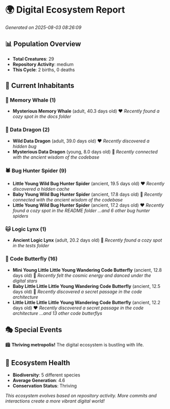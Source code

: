 # 🌍 Digital Ecosystem Report
*Generated on 2025-08-03 08:26:09*

## 📊 Population Overview
- **Total Creatures**: 29
- **Repository Activity**: medium
- **This Cycle**: 2 births, 0 deaths

## 👥 Current Inhabitants

### 🐋 Memory Whale (1)
- **Mysterious Memory Whale** (adult, 40.3 days old) ❤️
  *Recently found a cozy spot in the docs folder*

### 🐉 Data Dragon (2)
- **Wild Data Dragon** (adult, 39.0 days old) ❤️
  *Recently discovered a hidden bug*
- **Mysterious Data Dragon** (young, 8.0 days old) 💚
  *Recently connected with the ancient wisdom of the codebase*

### 🕷️ Bug Hunter Spider (9)
- **Little Young Wild Bug Hunter Spider** (ancient, 19.5 days old) ❤️
  *Recently discovered a hidden cache*
- **Baby Young Wild Bug Hunter Spider** (ancient, 17.8 days old) 💛
  *Recently connected with the ancient wisdom of the codebase*
- **Little Young Wild Bug Hunter Spider** (ancient, 17.2 days old) ❤️
  *Recently found a cozy spot in the README folder*
  *...and 6 other bug hunter spiders*

### 🐱 Logic Lynx (1)
- **Ancient Logic Lynx** (adult, 20.2 days old) 💛
  *Recently found a cozy spot in the tests folder*

### 🦋 Code Butterfly (16)
- **Mini Young Little Little Young Wandering Code Butterfly** (ancient, 12.8 days old) 💛
  *Recently felt the cosmic energy and danced under the digital stars*
- **Baby Little Little Little Young Wandering Code Butterfly** (ancient, 12.5 days old) 💛
  *Recently discovered a secret passage in the code architecture*
- **Little Little Little Little Young Wandering Code Butterfly** (ancient, 12.2 days old) ❤️
  *Recently discovered a secret passage in the code architecture*
  *...and 13 other code butterflys*

## 🎭 Special Events

🏙️ **Thriving metropolis!** The digital ecosystem is bustling with life.

## 🔬 Ecosystem Health
- **Biodiversity**: 5 different species
- **Average Generation**: 4.6
- **Conservation Status**: Thriving

*This ecosystem evolves based on repository activity. More commits and interactions create a more vibrant digital world!*